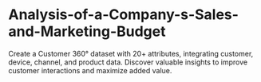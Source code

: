 # Analysis-of-a-Company-s-Sales-and-Marketing-Budget
Create a Customer 360° dataset with 20+ attributes, integrating customer, device, channel, and product data. Discover valuable insights to improve customer interactions and maximize added value.
